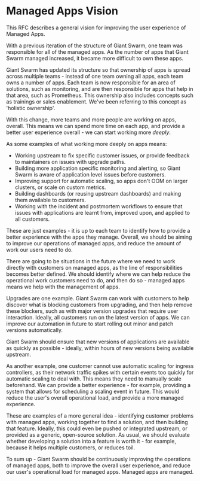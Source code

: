 # Managed Apps Vision

This RFC describes a general vision for improving the user experience of Managed Apps.

With a previous iteration of the structure of Giant Swarm, one team was responsible for all of the managed apps. As the number of apps that Giant Swarm managed increased, it became more difficult to own these apps.

Giant Swarm has updated its structure so that ownership of apps is spread across multiple teams - instead of one team owning all apps, each team owns a number of apps. Each team is now responsible for an area of solutions, such as monitoring, and are then responsible for apps that help in that area, such as Prometheus. This ownership also includes concepts such as trainings or sales enablement. We've been referring to this concept as 'holistic ownership'.

With this change, more teams and more people are working on apps, overall. This means we can spend more time on each app, and provide a better user experience overall - we can start working more _deeply_.

As some examples of what working more deeply on apps means:
- Working upstream to fix specific customer issues, or provide feedback to maintainers on issues with upgrade paths.
- Building more application specific monitoring and alerting, so Giant Swarm is aware of application level issues before customers.
- Improving support for automatic scaling, so apps don't OOM on larger clusters, or scale on custom metrics.
- Building dashboards (or reusing upstream dashboards) and making them available to customers.
- Working with the incident and postmortem workflows to ensure that issues with applications are learnt from, improved upon, and applied to all customers.

These are just examples - it is up to each team to identify how to provide a better experience with the apps they manage. Overall, we should be aiming to improve our operations of managed apps, and reduce the amount of work our users need to do.

There are going to be situations in the future where we need to work directly with customers on managed apps, as the line of responsibilities becomes better defined. We should identify where we can help reduce the operational work customers need to do, and then do so - managed apps means we help with the management of apps.

Upgrades are one example. Giant Swarm can work with customers to help discover what is blocking customers from upgrading, and then help remove these blockers, such as with major version upgrades that require user interaction. Ideally, all customers run on the latest version of apps. We can improve our automation in future to start rolling out minor and patch versions automatically.

Giant Swarm should ensure that new versions of applications are available as quickly as possible - ideally, within hours of new versions being available upstream.

As another example, one customer cannot use automatic scaling for ingress controllers, as their network traffic spikes with certain events too quickly for automatic scaling to deal with. This means they need to manually scale beforehand. We can provide a better experience - for example, providing a system that allows for scheduling a scaling event in future. This would reduce the user's overall operational load, and provide a more managed experience.

These are examples of a more general idea - identifying customer problems with managed apps, working together to find a solution, and then building that feature. Ideally, this could even be pushed or integrated upstream, or provided as a generic, open-source solution. As usual, we should evaluate whether developing a solution into a feature is worth it - for example, because it helps multiple customers, or reduces toil.

To sum up - Giant Swarm should be continuously improving the operations of managed apps, both to improve the overall user experience, and reduce our user's operational load for managed apps. Managed apps are managed.

